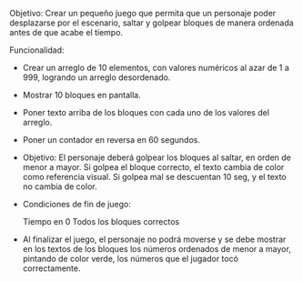 Objetivo:
Crear un pequeño juego que permita que un personaje poder desplazarse por el escenario, saltar y golpear bloques de manera ordenada antes de que acabe el tiempo.

Funcionalidad:

- Crear un arreglo de 10 elementos, con valores numéricos al azar de 1 a 999, logrando un arreglo desordenado.

- Mostrar 10 bloques en pantalla.

- Poner texto arriba de los bloques con cada uno de los valores del arreglo.

- Poner un contador en reversa en 60 segundos.

- Objetivo: El personaje deberá golpear los bloques al saltar, en orden de menor a mayor.
            Si golpea el bloque correcto, el texto cambia de color como referencia visual.
            Si golpea mal se descuentan 10 seg, y el texto no cambia de color.

- Condiciones de fin de juego: 

  Tiempo en 0
  Todos los bloques correctos
 

- Al finalizar el juego, el personaje no podrá moverse y se debe mostrar en los textos de los bloques los números ordenados de menor a mayor, pintando de color verde, los números que el jugador tocó correctamente.



